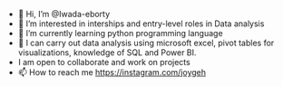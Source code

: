 - 👋 Hi, I’m @Iwada-eborty
- 👀 I’m interested in interships and entry-level roles in Data analysis
- 🌱 I’m currently learning python programming language
- 💞️ I can carry out data analysis using microsoft excel, pivot tables for visualizations, knowledge of SQL and Power BI.
- I am open to collaborate and work on projects
- 📫 How to reach me https://instagram.com/joygeh

<!---
Iwada-eborty/Iwada-eborty is a ✨ special ✨ repository because its `README.md` (this file) appears on your GitHub profile.
You can click the Preview link to take a look at your changes.
--->
